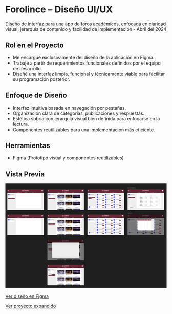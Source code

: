 # Forolince – Diseño UI/UX

Diseño de interfaz para una app de foros académicos, enfocada en claridad visual, jerarquía de contenido y facilidad de implementación - Abril del 2024

## Rol en el Proyecto
- Me encargué exclusivamente del diseño de la aplicación en Figma.
- Trabajé a partir de requerimientos funcionales definidos por el equipo de desarrollo.
- Diseñé una interfaz limpia, funcional y técnicamente viable para facilitar su programación posterior.

## Enfoque de Diseño
- Interfaz intuitiva basada en navegación por pestañas.
- Organización clara de categorías, publicaciones y respuestas.
- Estética sobria con jerarquía visual bien definida para enfocarse en la lectura.
- Componentes reutilizables para una implementación más eficiente.

## Herramientas
- Figma (Prototipo visual y componentes reutilizables)

## Vista Previa
![Forolince Preview](./assets/forolince-preview)

[Ver diseño en Figma]((https://www.figma.com/design/kwQtlyLQSHZK9XBSZuesDy/Foro-Lince?node-id=0-1&p=f&t=e4uDvBaQnfxJbU95-0))

[Ver proyecto expandido](./forolince/README.md) <!-- Ajusta esta ruta según tu estructura -->
